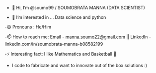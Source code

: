 - 👋 Hi, I’m @soumo99 / SOUMOBRATA MANNA (DATA SCIENTIST)

- 👀 I’m interested in ... Data science and python 

-😄 Pronouns : He/Him

-📫 How to reach me: Email - manna.soumo22@gmail.com || LinkedIn - linkedin.com/in/soumobrata-manna-b08582199

-⚡ Interesting fact: I like Mathematics and Basketball 🏀

- I code to fabricate and want to innovate out of the box solutions :)




<!---
soumo99/soumo99 is a ✨ special ✨ repository because its `README.md` (this file) appears on your GitHub profile.
You can click the Preview link to take a look at your changes.
--->
